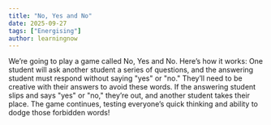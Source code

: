 ```yaml
---
title: "No, Yes and No"
date: 2025-09-27
tags: ["Energising"]
author: learningnow
---
```


We’re going to play a game called No, Yes and No. Here’s how it works: One student will ask another student a series of questions, and the answering student must respond without saying "yes" or "no." They’ll need to be creative with their answers to avoid these words. If the answering student slips and says "yes" or "no," they’re out, and another student takes their place. The game continues, testing everyone’s quick thinking and ability to dodge those forbidden words!
